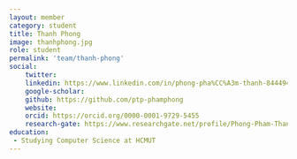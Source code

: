 ```yaml
---
layout: member
category: student
title: Thanh Phong
image: thanhphong.jpg
role: student
permalink: 'team/thanh-phong'
social:
    twitter: 
    linkedin: https://www.linkedin.com/in/phong-pha%CC%A3m-thanh-8444941aa/
    google-scholar: 
    github: https://github.com/ptp-phamphong
    website:
    orcid: https://orcid.org/0000-0001-9729-5455
    research-gate: https://www.researchgate.net/profile/Phong-Pham-Thanh-2
education:
 - Studying Computer Science at HCMUT
---
```


